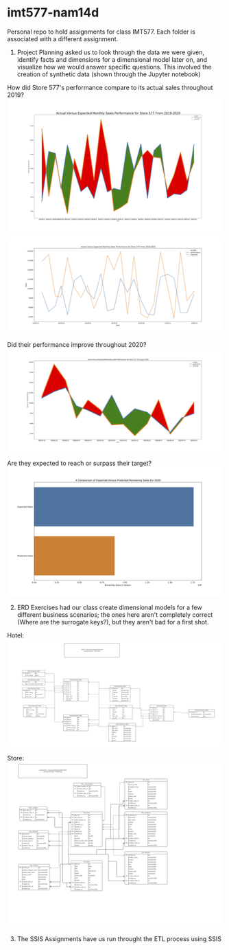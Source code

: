 # imt577-nam14d
Personal repo to hold assignments for class IMT577. Each folder is associated with a different assignment.

1. Project Planning asked us to look through the data we were given, identify facts and dimensions for a dimensional model later on, and visualize how we would answer specific questions. This involved the creation of synthetic data (shown through the Jupyter notebook)

How did Store 577's performance compare to its actual sales throughout 2019?
![alt text][perf_metric1]
![alt text][perf_metric2]

[perf_metric1]:/projectPlanning/store_577_sales_performance_metric_2.png
[perf_metric2]:/projectPlanning/store577_salesperformance_vs_metric.png
 


Did their performance improve throughout 2020?
![alt text][perf2020]

[perf2020]:/projectPlanning/store_577_store_sales_2020_line.png

Are they expected to reach or surpass their target?
![alt text][target]

[target]:/projectPlanning/store_577_miss_annual_target.png

2. ERD Exercises had our class create dimensional models for a few different business scenarios; the ones here aren't completely correct (Where are the surrogate keys?), but they aren't bad for a first shot.

Hotel:
![alt text][hotel]

[hotel]:/erdExercises/DimensionalModelExercise.png


Store:
![alt text][store]

[store]:/erdExercises/StoreERD.png

3. The SSIS Assignments have us run throught the ETL process using SSIS
